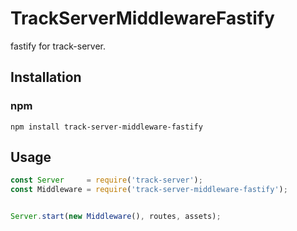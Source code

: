 # TrackServerMiddlewareFastify
fastify for track-server.

## Installation

### npm

```shell
npm install track-server-middleware-fastify
```

## Usage

```javascript
const Server     = require('track-server');
const Middleware = require('track-server-middleware-fastify');


Server.start(new Middleware(), routes, assets);
```
